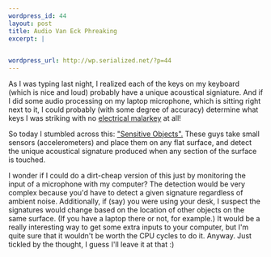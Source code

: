 ```yaml
--- 
wordpress_id: 44
layout: post
title: Audio Van Eck Phreaking
excerpt: |
  

wordpress_url: http://wp.serialized.net/?p=44
---
```

<p>As I was typing last night, I realized each of the keys on my keyboard (which is nice and loud) probably have a unique acoustical signiature. And if I did some audio processing on my laptop microphone, which is sitting right next to it, I could probably (with some degree of accuracy) determine what keys I was striking with no <a href="http://en.wikipedia.org/wiki/TEMPEST">electrical malarkey</a> at all!</p>

<p>So today I stumbled across this: <a href="http://www.we-make-money-not-art.com/archives/004704.php">"Sensitive Objects".</a> These guys take small sensors (accelerometers) and place them on any flat surface, and detect the unique acoustical signature produced when any section of the surface is touched.</p>

<p>I wonder if I could do a dirt-cheap version of this just by monitoring the input of a microphone with my computer? The detection would be very complex because you&#39;d have to detect a given signature regardless of ambient noise. Additionally, if (say) you were using your desk, I suspect the signatures would change based on the location of other objects on the same surface. (If you have a laptop there or not, for example.) It would be a really interesting way to get some extra inputs to your computer, but I&#39;m quite sure that it wouldn&#39;t be worth the <span class="caps">CPU </span>cycles to do it. Anyway. Just tickled by the thought, I guess I&#39;ll leave it at that :)</p>
